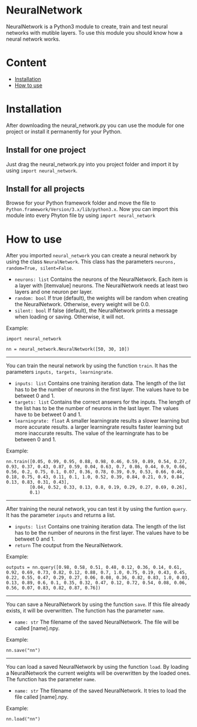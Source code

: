 # NeuralNetwork
NeuralNetwork is a Python3 module to create, train and test neural networks with mutible layers. To use this module you should know how a neural network works.

# Content
- [Installation](#installation)
- [How to use](#how-to-use)

# Installation
After downloading the neural_network.py you can use the module for one project or install it permanently for your Python.

## Install for one project
Just drag the neural_network.py into you project folder and import it by using `import neural_network`.

## Install for all projects
Browse for your Python framework folder and move the file to `Python.framework/Version/3.x/lib/python3.x`. Now you can import this module into every Phyton file by using `import neural_network`

# How to use
After you imported `neural_network` you can create a neural network by using the class `NeuralNetwork`. This class has the parameters `neurons, random=True, silent=False`.
* `neurons: list` Contains the neurons of the NeuralNetwork. Each item is a layer with [itemvalue] neurons. The NeuralNetwork needs at least two layers and one neuron per layer.
* `random: bool` If true (default), the weights will be random when creating the NeuralNetwork. Otherwise, every weight will be 0.0.
* `silent: bool` If false (default), the NeuralNetwork prints a message when loading or saving. Otherwise, it will not.

Example:
```
import neural_network

nn = neural_network.NeuralNetwork([50, 30, 10])
```

---

You can train the neural network by using the function `train`. It has the parameters `inputs, targets, learningrate`.
* `inputs: list` Contains one training iteration data. The length of the list has to be the number of neurons in the first layer. The values have to be betweet 0 and 1.
* `targets: list` Contains the correct ansewrs for the inputs. The length of the list has to be the number of neurons in the last layer. The values have to be betweet 0 and 1.
* `learningrate: float` A smaller learningrate results a slower learning but more accurate results. a larger learningrate results faster learning but more inaccurate results. The value of the learningrate has to be between 0 and 1.

Example:
```
nn.train([0.05, 0.99, 0.95, 0.88, 0.98, 0.46, 0.59, 0.89, 0.54, 0.27, 0.93, 0.37, 0.43, 0.87, 0.59, 0.04, 0.63, 0.7, 0.86, 0.44, 0.9, 0.66, 0.56, 0.2, 0.75, 0.1, 0.07, 0.36, 0.78, 0.39, 0.9, 0.53, 0.66, 0.46, 0.18, 0.75, 0.43, 0.11, 0.1, 1.0, 0.52, 0.39, 0.84, 0.21, 0.9, 0.84, 0.13, 0.83, 0.31, 0.43],
         [0.04, 0.52, 0.33, 0.13, 0.8, 0.19, 0.29, 0.27, 0.69, 0.26],
         0.1)
```

---

After training the neural network, you can test it by using the funtion `query`. It has the parameter `inputs` and returns a list.
* `inputs: list` Contains one training iteration data. The length of the list has to be the number of neurons in the first layer. The values have to be betweet 0 and 1.
* `return` The coutput from the NeuralNetwork.

Example:
```
outputs = nn.query([0.98, 0.58, 0.51, 0.48, 0.12, 0.36, 0.14, 0.61, 0.92, 0.69, 0.73, 0.82, 0.12, 0.88, 0.7, 1.0, 0.75, 0.19, 0.43, 0.45, 0.22, 0.55, 0.47, 0.29, 0.27, 0.06, 0.08, 0.36, 0.82, 0.83, 1.0, 0.03, 0.13, 0.89, 0.6, 0.1, 0.35, 0.32, 0.47, 0.12, 0.72, 0.54, 0.08, 0.06, 0.56, 0.07, 0.83, 0.82, 0.87, 0.76])
```

---

You can save a NeuralNetwork by using the function `save`. If this file already exists, it will be overwritten. The function has the parameter `name`.
* `name: str` The filename of the saved NeuralNetwork. The file will be called [name].npy.

Example:
```
nn.save("nn")
```

---

You can load a saved NeuralNetwork by using the function `load`. By loading a NeuralNetwork the current weights will be overwritten by the loaded ones. The function has the parameter `name`.
* `name: str` The filename of the saved NeuralNetwork. It tries to load the file called [name].npy.

Example:
```
nn.load("nn")
```